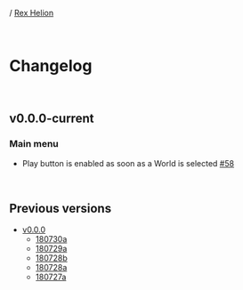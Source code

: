 / [Rex Helion](../)

<br>

# Changelog

<br>

## v0.0.0-current

### Main menu

- Play button is enabled as soon as a World is selected [#58](https://github.com/TaidanaKage/RexHelion/issues/58)
  
<br>

## Previous versions

- [v0.0.0](v0-0-0/)
  - [180730a](v0-0-0/180730a/)
  - [180729a](v0-0-0/180729a/)
  - [180728b](v0-0-0/180728b/)
  - [180728a](v0-0-0/180728a/)
  - [180727a](v0-0-0/180727a/)

<br>
<br>
<br>
